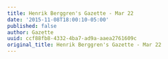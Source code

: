 ```yaml
---
title: Henrik Berggren's Gazette - Mar 22
date: '2015-11-08T18:00:10-05:00'
published: false
author: Gazette
uuid: ccf88fb8-4332-4ba7-ad9a-aaea2761609c
original_title: Henrik Berggren's Gazette - Mar 22
---
```


